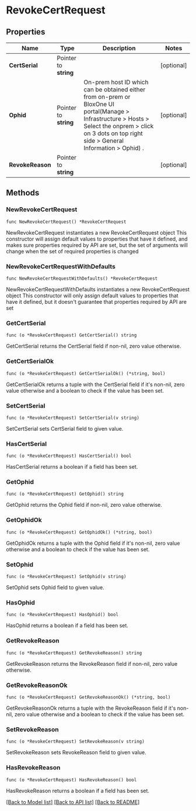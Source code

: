 # RevokeCertRequest

## Properties

Name | Type | Description | Notes
------------ | ------------- | ------------- | -------------
**CertSerial** | Pointer to **string** |  | [optional] 
**Ophid** | Pointer to **string** | On-prem host ID which can be obtained either from on-prem or BloxOne UI portal(Manage &gt; Infrastructure &gt; Hosts &gt; Select the onprem &gt; click on 3 dots on top right side &gt; General Information &gt; Ophid) . | [optional] 
**RevokeReason** | Pointer to **string** |  | [optional] 

## Methods

### NewRevokeCertRequest

`func NewRevokeCertRequest() *RevokeCertRequest`

NewRevokeCertRequest instantiates a new RevokeCertRequest object
This constructor will assign default values to properties that have it defined,
and makes sure properties required by API are set, but the set of arguments
will change when the set of required properties is changed

### NewRevokeCertRequestWithDefaults

`func NewRevokeCertRequestWithDefaults() *RevokeCertRequest`

NewRevokeCertRequestWithDefaults instantiates a new RevokeCertRequest object
This constructor will only assign default values to properties that have it defined,
but it doesn't guarantee that properties required by API are set

### GetCertSerial

`func (o *RevokeCertRequest) GetCertSerial() string`

GetCertSerial returns the CertSerial field if non-nil, zero value otherwise.

### GetCertSerialOk

`func (o *RevokeCertRequest) GetCertSerialOk() (*string, bool)`

GetCertSerialOk returns a tuple with the CertSerial field if it's non-nil, zero value otherwise
and a boolean to check if the value has been set.

### SetCertSerial

`func (o *RevokeCertRequest) SetCertSerial(v string)`

SetCertSerial sets CertSerial field to given value.

### HasCertSerial

`func (o *RevokeCertRequest) HasCertSerial() bool`

HasCertSerial returns a boolean if a field has been set.

### GetOphid

`func (o *RevokeCertRequest) GetOphid() string`

GetOphid returns the Ophid field if non-nil, zero value otherwise.

### GetOphidOk

`func (o *RevokeCertRequest) GetOphidOk() (*string, bool)`

GetOphidOk returns a tuple with the Ophid field if it's non-nil, zero value otherwise
and a boolean to check if the value has been set.

### SetOphid

`func (o *RevokeCertRequest) SetOphid(v string)`

SetOphid sets Ophid field to given value.

### HasOphid

`func (o *RevokeCertRequest) HasOphid() bool`

HasOphid returns a boolean if a field has been set.

### GetRevokeReason

`func (o *RevokeCertRequest) GetRevokeReason() string`

GetRevokeReason returns the RevokeReason field if non-nil, zero value otherwise.

### GetRevokeReasonOk

`func (o *RevokeCertRequest) GetRevokeReasonOk() (*string, bool)`

GetRevokeReasonOk returns a tuple with the RevokeReason field if it's non-nil, zero value otherwise
and a boolean to check if the value has been set.

### SetRevokeReason

`func (o *RevokeCertRequest) SetRevokeReason(v string)`

SetRevokeReason sets RevokeReason field to given value.

### HasRevokeReason

`func (o *RevokeCertRequest) HasRevokeReason() bool`

HasRevokeReason returns a boolean if a field has been set.


[[Back to Model list]](../README.md#documentation-for-models) [[Back to API list]](../README.md#documentation-for-api-endpoints) [[Back to README]](../README.md)


